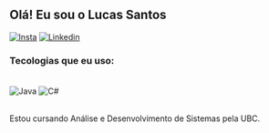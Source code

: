 ## Olá! Eu sou o Lucas Santos 

[![Insta](https://img.shields.io/badge/Instagram-E4405F?style=for-the-badge&logo=instagram&logoColor=white)](https://www.instagram.com/slucas.santos/)
[![Linkedin](https://img.shields.io/badge/LinkedIn-0077B5?style=for-the-badge&logo=linkedin&logoColor=white)](https://www.linkedin.com/in/lucas-dos-reis-soares-santos-283309236/)   

### Tecologias que eu uso:
<div style="display: inline_block"><br/>
<img align="center" alt="Java" src="https://img.shields.io/badge/JavaScript-F7DF1E?style=for-the-badge&logo=javascript&logoColor=black" />
<img align="center" alt="C#" src="https://img.shields.io/badge/C%23-239120?style=for-the-badge&logo=c-sharp&logoColor=white"/>
</div><br/>

Estou cursando Análise e Desenvolvimento de Sistemas pela UBC.
